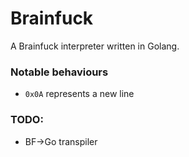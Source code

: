 # Brainfuck

A Brainfuck interpreter written in Golang.

### Notable behaviours
* `0x0A` represents a new line

### TODO:
* BF->Go transpiler